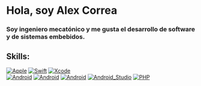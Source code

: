 # Hola, soy Alex Correa
### Soy ingeniero mecatónico y me gusta el desarrollo de software y de sistemas embebidos.

## Skills:
[![Apple](https://img.shields.io/badge/iOS-999999?style=for-the-badge&logo=apple&logoColor=white&labelColor=101010)]()
[![Swift](https://img.shields.io/badge/Swift-FA7343?style=for-the-badge&logo=swift&logoColor=white&labelColor=101010)]()
[![Xcode](https://img.shields.io/badge/Xcode-1575F9?style=for-the-badge&logo=xcode&logoColor=white&labelColor=101010)]()
</br>
[![Android](https://img.shields.io/badge/Android-A4C639?style=for-the-badge&logo=android&logoColor=white&labelColor=101010)]()
[![Android](https://img.shields.io/badge/kotlin-ff8000?style=for-the-badge&logo=kotlin&logoColor=white&labelColor=black)]()
[![Android](https://img.shields.io/badge/JAVA-cf152b?style=for-the-badge&logo=java&logoColor=white&labelColor=101010)]()
[![Android_Studio](https://img.shields.io/badge/Android_Studio-3DDC84?style=for-the-badge&logo=android-studio&logoColor=white&labelColor=101010)]()
[![PHP](https://img.shields.io/badge/php-8993be?style=for-the-badge&logo=php&logoColor=white&labelColor=black)]()
</br>

</br>
<!--
**AlexCorrea97/AlexCorrea97** is a ✨ _special_ ✨ repository because its `README.md` (this file) appears on your GitHub profile.

Here are some ideas to get you started:

- 🔭 I’m currently working on ...
- 🌱 I’m currently learning ...
- 👯 I’m looking to collaborate on ...
- 🤔 I’m looking for help with ...
- 💬 Ask me about ...
- 📫 How to reach me: ...
- 😄 Pronouns: ...
- ⚡ Fun fact: ...
-->
